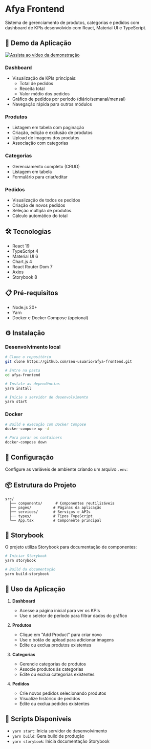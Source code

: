 # Afya Frontend

Sistema de gerenciamento de produtos, categorias e pedidos com dashboard de KPIs desenvolvido com React, Material UI e TypeScript.

## 🎥 Demo da Aplicação

[![Assista ao vídeo da demonstração](https://img.youtube.com/vi/nCvctiUvKr8/maxresdefault.jpg)](https://youtu.be/nCvctiUvKr8)

### Dashboard
- Visualização de KPIs principais:
  - Total de pedidos
  - Receita total
  - Valor médio dos pedidos
- Gráfico de pedidos por período (diário/semanal/mensal)
- Navegação rápida para outros módulos

### Produtos
- Listagem em tabela com paginação
- Criação, edição e exclusão de produtos
- Upload de imagens dos produtos
- Associação com categorias

### Categorias
- Gerenciamento completo (CRUD)
- Listagem em tabela
- Formulário para criar/editar

### Pedidos
- Visualização de todos os pedidos
- Criação de novos pedidos
- Seleção múltipla de produtos
- Cálculo automático do total

## 🛠️ Tecnologias

- React 19
- TypeScript 4
- Material UI 6
- Chart.js 4 
- React Router Dom 7
- Axios
- Storybook 8

## 📋 Pré-requisitos

- Node.js 20+
- Yarn
- Docker e Docker Compose (opcional)

## ⚙️ Instalação

### Desenvolvimento local

```bash
# Clone o repositório
git clone https://github.com/seu-usuario/afya-frontend.git

# Entre na pasta
cd afya-frontend

# Instale as dependências
yarn install

# Inicie o servidor de desenvolvimento
yarn start
```

### Docker

```bash
# Build e execução com Docker Compose
docker-compose up -d

# Para parar os containers
docker-compose down
```

## 🔧 Configuração

Configure as variáveis de ambiente criando um arquivo `.env`:

## 📦 Estrutura do Projeto

```
src/
  ├── components/      # Componentes reutilizáveis
  ├── pages/          # Páginas da aplicação
  ├── services/       # Serviços e APIs
  ├── types/          # Tipos TypeScript
  └── App.tsx         # Componente principal
```

## 🎨 Storybook

O projeto utiliza Storybook para documentação de componentes:

```bash
# Iniciar Storybook
yarn storybook

# Build da documentação
yarn build-storybook
```

## 📱 Uso da Aplicação

1. **Dashboard**
   - Acesse a página inicial para ver os KPIs
   - Use o seletor de período para filtrar dados do gráfico

2. **Produtos**
   - Clique em "Add Product" para criar novo
   - Use o botão de upload para adicionar imagens
   - Edite ou exclua produtos existentes

3. **Categorias**
   - Gerencie categorias de produtos
   - Associe produtos às categorias
   - Edite ou exclua categorias existentes

4. **Pedidos**
   - Crie novos pedidos selecionando produtos
   - Visualize histórico de pedidos
   - Edite ou exclua pedidos existentes

## 🔨 Scripts Disponíveis
- `yarn start`: Inicia servidor de desenvolvimento
- `yarn build`: Gera build de produção
- `yarn storybook`: Inicia documentação Storybook

